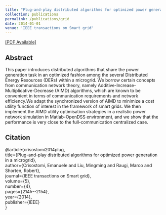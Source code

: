 ```yaml
---
title: "Plug-and-play distributed algorithms for optimized power generation in a microgrid"
collection: publications
permalink: /publications/grid
date: 2014-01-01
venue: 'IEEE transactions on Smart grid'
---
```


[[PDF Available]](http://ming2liu.github.io/files/grid.pdf)

## Abstract

This paper introduces distributed algorithms that
share the power generation task in an optimized fashion among
the several Distributed Energy Resources (DERs) within a
microgrid. We borrow certain concepts from communication network
theory, namely Additive-Increase-Multiplicative-Decrease
(AIMD) algorithms, which are known to be convenient in terms
of communication requirements and network efficiency.We adapt
the synchronized version of AIMD to minimize a cost utility
function of interest in the framework of smart grids. We then
implement the AIMD utility optimisation strategies in a realistic
power network simulation in Matlab-OpenDSS environment, and
we show that the performance is very close to the full-communication
centralized case.


## Citation

@article{crisostomi2014plug,<br>
  title={Plug-and-play distributed algorithms for optimized power generation in a microgrid},<br>
  author={Crisostomi, Emanuele and Liu, Mingming and Raugi, Marco and Shorten, Robert},<br>
  journal={IEEE transactions on Smart grid},<br>
  volume={5},<br>
  number={4},<br>
  pages={2145--2154},<br>
  year={2014},<br>
  publisher={IEEE}<br>
}